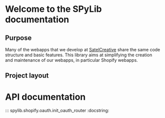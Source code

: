 # Welcome to the SPyLib documentation

## Purpose

Many of the webapps that we develop at [SatelCreative](https://satelcreative.com/) share the same
code structure and basic features.
This library aims at simplifying the creation and maintenance of our webapps, in particular Shopify webapps.



## Project layout

# API documentation

::: spylib.shopify.oauth.init_oauth_router
    :docstring:
